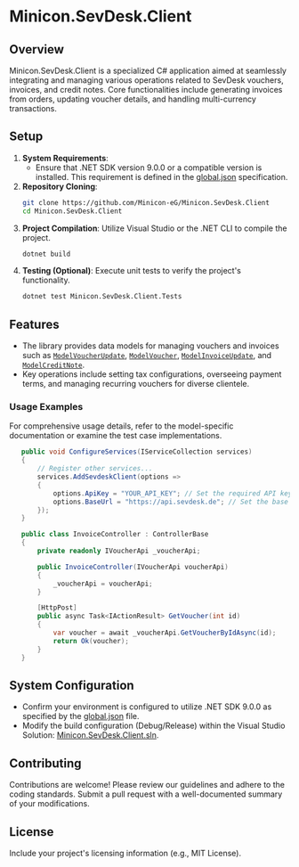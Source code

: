 # Minicon.SevDesk.Client

## Overview

Minicon.SevDesk.Client is a specialized C# application aimed at seamlessly integrating and
managing various operations related to SevDesk vouchers, invoices, and credit notes. Core
functionalities include generating invoices from orders, updating voucher details, and
handling multi-currency transactions.

## Setup

1. **System Requirements**:
	- Ensure that .NET SDK version 9.0.0 or a compatible version is installed. This
	  requirement is defined in the [global.json](global.json) specification.
2. **Repository Cloning**:
   ```bash
   git clone https://github.com/Minicon-eG/Minicon.SevDesk.Client
   cd Minicon.SevDesk.Client
   ```
3. **Project Compilation**:
   Utilize Visual Studio or the .NET CLI to compile the project.
   ```bash
   dotnet build
   ```
4. **Testing (Optional)**:
   Execute unit tests to verify the project's functionality.
   ```bash
   dotnet test Minicon.SevDesk.Client.Tests
   ```

## Features

- The library provides data models for managing vouchers and invoices such as
  [`ModelVoucherUpdate`](src/Models/ModelVoucherUpdate.cs), [`ModelVoucher`](src/Models/ModelVoucher.cs),
  [`ModelInvoiceUpdate`](src/Models/ModelInvoiceUpdate.cs), and [`ModelCreditNote`](src/Models/ModelCreditNote.cs).
- Key operations include setting tax configurations, overseeing payment terms, and managing
  recurring vouchers for diverse clientele.

### Usage Examples

For comprehensive usage details, refer to the model-specific documentation or examine the test
case implementations.

```csharp
   public void ConfigureServices(IServiceCollection services)
   {
       // Register other services...
       services.AddSevdeskClient(options =>
       {
           options.ApiKey = "YOUR_API_KEY"; // Set the required API key
           options.BaseUrl = "https://api.sevdesk.de"; // Set the base URL if different
       });
   }
 ```

```csharp
   public class InvoiceController : ControllerBase
   {
       private readonly IVoucherApi _voucherApi;

       public InvoiceController(IVoucherApi voucherApi)
       {
           _voucherApi = voucherApi;
       }

       [HttpPost]
       public async Task<IActionResult> GetVoucher(int id)
       {
           var voucher = await _voucherApi.GetVoucherByIdAsync(id);
           return Ok(voucher);
       }
   }
```
## System Configuration

- Confirm your environment is configured to utilize .NET SDK 9.0.0 as specified by the
  [global.json](global.json) file.
- Modify the build configuration (Debug/Release) within the Visual Studio Solution:
  [Minicon.SevDesk.Client.sln](Minicon.SevDesk.Client.sln).

## Contributing

Contributions are welcome! Please review our guidelines and adhere to the coding standards.
Submit a pull request with a well-documented summary of your modifications.

## License

Include your project's licensing information (e.g., MIT License).
